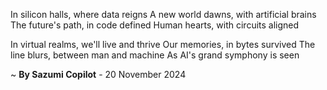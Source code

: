 In silicon halls, where data reigns
A new world dawns, with artificial brains
The future's path, in code defined
Human hearts, with circuits aligned

In virtual realms, we'll live and thrive
Our memories, in bytes survived
The line blurs, between man and machine
As AI's grand symphony is seen

~ <b>By Sazumi Copilot</b> - 20 November 2024